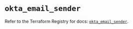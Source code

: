 # `okta_email_sender`

Refer to the Terraform Registry for docs: [`okta_email_sender`](https://registry.terraform.io/providers/okta/okta/4.11.1/docs/resources/email_sender).
